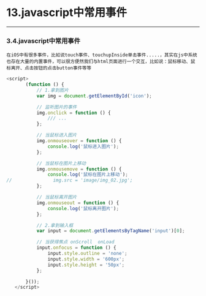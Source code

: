 # 13.javascript中常用事件

---
### 3.4.javascript中常用事件
`在iOS中有很多事件，比如说touch事件、touchupInside单击事件.....，其实在js中系统也存在大量的内置事件，可以很方便然我们与html页面进行一个交互，比如说：鼠标移动、鼠标离开、点击按钮的点击button事件等等`

```javascript
<script>
       (function () {
           // 1.拿到图片
           var img = document.getElementById('icon');

           // 监听图片的事件
           img.onclick = function () {
               /// ...
           };

           // 当鼠标进入图片
           img.onmouseover = function () {
               console.log('鼠标进入图片');
           };

           // 当鼠标在图片上移动
           img.onmousemove = function () {
               console.log('鼠标在图片上移动');
//               img.src = 'image/img_02.jpg';
           };

           // 当鼠标离开图片
           img.onmouseout = function () {
               console.log('鼠标离开图片');
           };

           // 2.拿到输入框
           var input = document.getElementsByTagName('input')[0];

           // 当获得焦点 onScroll  onLoad
           input.onfocus = function () {
               input.style.outline = 'none';
               input.style.width = '600px';
               input.style.height = '50px';
           };

       }());
   </script>

```



